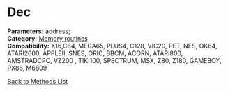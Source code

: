 # Dec

**Parameters:** address;  
**Category:** [Memory routines](../categories/memory_routines.md)  
**Compatibility:** X16,C64, MEGA65, PLUS4, C128, VIC20, PET,  NES, OK64, ATARI2600, APPLEII, SNES, ORIC, BBCM, ACORN, ATARI800, AMSTRADCPC, VZ200 , TIKI100, SPECTRUM, MSX, Z80, Z180, GAMEBOY, PX86, M6809  


[Back to Methods List](../../SUMMARY.md)
